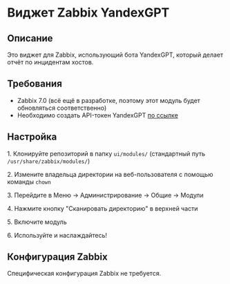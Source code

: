 # Виджет Zabbix YandexGPT

## Описание

Это виджет для Zabbix, использующий бота YandexGPT, который делает отчёт по инцидентам хостов.

## Требования
 - Zabbix 7.0 (всё ещё в разработке, поэтому этот модуль будет обновляться соответственно)
 - Необходимо создать API-токен YandexGPT [по ссылке](https://cloud.yandex.ru/docs/overview)

## Настройка

1\. Клонируйте репозиторий в папку `ui/modules/` (стандартный путь `/usr/share/zabbix/modules/`)

2\. Измените владельца директории на веб-пользователя с помощью команды `chown`

3\. Перейдите в Меню -> Администрирование -> Общие -> Модули

4\. Нажмите кнопку "Сканировать директорию" в верхней части

5\. Включите модуль

6\. Используйте и наслаждайтесь!

## Конфигурация Zabbix

Специфическая конфигурация Zabbix не требуется.



